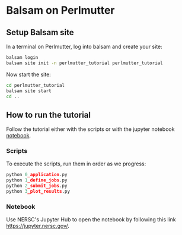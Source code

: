 # Balsam on Perlmutter

## Setup Balsam site

In a terminal on Perlmutter, log into balsam and create your site:
```bash
balsam login
balsam site init -n perlmutter_tutorial perlmutter_tutorial
```

Now start the site:
```bash
cd perlmutter_tutorial
balsam site start
cd ..
```

## How to run the tutorial

Follow the tutorial either with the scripts or with the jupyter notebook [notebook](balsam_tutorial.ipynb).

### Scripts

To execute the scripts, run them in order as we progress:

```python 
python 0_application.py
python 1_define_jobs.py
python 2_submit_jobs.py
python 3_plot_results.py
```

### Notebook

Use NERSC's Jupyter Hub to open the notebook by following this link https://jupyter.nersc.gov/. 
